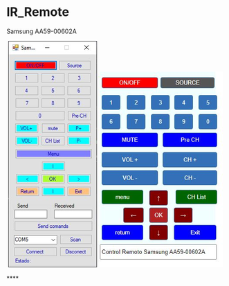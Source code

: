 # IR_Remote 
Samsung AA59-00602A

<p align="center">
  <img src="https://raw.githubusercontent.com/Fcomguerrero/IR_Remote/master/Control%20remoto%20APP.JPG" alt="Samsung AA59-00602A">
  <img src="https://raw.githubusercontent.com/Fcomguerrero/IR_Remote/master/web_remote.JPG" alt="Samsung AA59-00602A">
</p>
****
